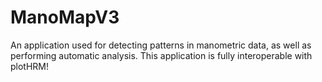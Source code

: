 # ManoMapV3

An application used for detecting patterns in manometric data, as well as performing automatic analysis.
This application is fully interoperable with plotHRM!